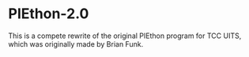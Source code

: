 # PIEthon-2.0
This is a compete rewrite of the original PIEthon program for TCC UITS, which was originally made by Brian Funk.

